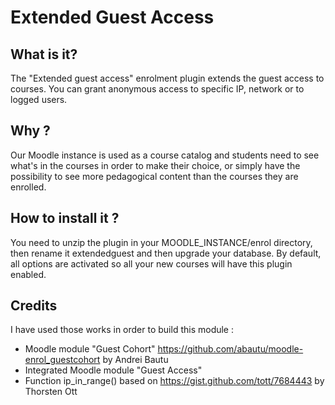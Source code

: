 # Extended Guest Access

## What is it?
The "Extended guest access" enrolment plugin extends the guest access to courses. You can grant anonymous access to specific IP, network or to logged users.

## Why ?
Our Moodle instance is used as a course catalog and students need to see what's in the courses in order to make their choice, or simply have the possibility to see more pedagogical content than the courses they are enrolled.

## How to install it ?
You need to unzip the plugin in your MOODLE_INSTANCE/enrol directory, then rename it extendedguest and then upgrade your database.
By default, all options are activated so all your new courses will have this plugin enabled.

## Credits
I have used those works in order to build this module :
- Moodle module "Guest Cohort" https://github.com/abautu/moodle-enrol_guestcohort by Andrei Bautu
- Integrated Moodle module "Guest Access"
- Function ip_in_range() based on https://gist.github.com/tott/7684443 by Thorsten Ott